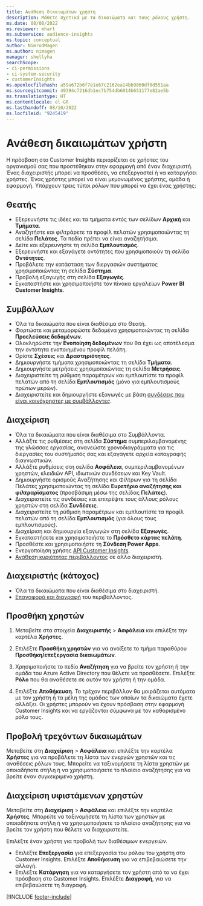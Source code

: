 ```yaml
---
title: Ανάθεση δικαιωμάτων χρήστη
description: Μάθετε σχετικά με τα δικαιώματα και τους ρόλους χρήστη.
ms.date: 08/08/2022
ms.reviewer: mhart
ms.subservice: audience-insights
ms.topic: conceptual
author: NimrodMagen
ms.author: nimagen
manager: shellyha
searchScope:
- ci-permissions
- ci-system-security
- customerInsights
ms.openlocfilehash: a59a672b6f7e1e67c2162ea14bb9860df0d551aa
ms.sourcegitcommit: 49394c7216db1ec7b754db6014b651177e82ae5b
ms.translationtype: HT
ms.contentlocale: el-GR
ms.lasthandoff: 08/10/2022
ms.locfileid: "9245419"
---
```

# <a name="assign-user-permissions"></a>Ανάθεση δικαιωμάτων χρήστη

Η πρόσβαση στο Customer Insights περιορίζεται σε χρήστες του οργανισμού σας που προστέθηκαν στην εφαρμογή από έναν διαχειριστή. Ένας διαχειριστής μπορεί να προσθέσει, να επεξεργαστεί ή να καταργήσει χρήστες. Ένας χρήστης μπορεί να είναι μεμονωμένος χρήστης, ομάδα ή εφαρμογή. Υπάρχουν τρεις τύποι ρόλων που μπορεί να έχει ένας χρήστης:

## <a name="viewer"></a>Θεατής

- Εξερευνήστε τις ιδέες και τα τμήματα εντός των σελίδων **Αρχική** και **Τμήματα**.
- Αναζητήστε και φιλτράρετε τα προφίλ πελατών χρησιμοποιώντας τη σελίδα **Πελάτες**. Τα πεδία πρέπει να είναι αναζητήσιμα.
- Δείτε και εξερευνήστε τη σελίδα **Εμπλουτισμός**.
- Εξερευνήστε και εξαγάγετε οντότητες που χρησιμοποιούν τη σελίδα **Οντότητες**.
- Προβάλετε την κατάσταση των διεργασιών συστήματος χρησιμοποιώντας τη σελίδα **Σύστημα**.
- Προβολή εξαγωγής στη σελίδα **Εξαγωγές**.
- Εγκαταστήστε και χρησιμοποιήστε τον πίνακα εργαλείων **Power BI Customer Insights**.

## <a name="contributor"></a>Συμβάλλων

- Όλα τα δικαιώματα που είναι διαθέσιμα στο Θεατή.
- Φορτώστε και μεταμορφώστε δεδομένα χρησιμοποιώντας τη σελίδα **Προελεύσεις δεδομένων**.
- Ολοκληρώστε την **Ενοποίηση δεδομένων** που θα έχει ως αποτέλεσμα την οντότητα ενοποιημένου προφίλ πελάτη.
- Ορίστε **Σχέσεις** και **Δραστηριότητες**.
- Δημιουργήστε τμήματα χρησιμοποιώντας τη σελίδα **Τμήματα**.
- Δημιουργήστε μετρήσεις χρησιμοποιώντας τη σελίδα **Μετρήσεις**.
- Διαχειριστείτε τη ρύθμιση παραμέτρων και εμπλουτίστε τα προφίλ πελατών από τη σελίδα **Εμπλουτισμός** (μόνο για εμπλουτισμούς πρώτων μερών).
- Διαχειριστείτε και δημιουργήστε εξαγωγές με βάση [συνδέσεις που είναι κοινόχρηστες με συμβάλλοντες](connections.md#allow-contributors-to-use-a-connection-for-exports).

## <a name="admin"></a>Διαχείριση

- Όλα τα δικαιώματα που είναι διαθέσιμα στο Συμβάλλοντα.
- Αλλάξτε τις ρυθμίσεις στη σελίδα **Σύστημα** συμπεριλαμβανομένης της γλώσσας εργασίας, ανανεώστε χρονοδιαγράμματα για τις διεργασίες του συστήματός σας και εξαγάγετε αρχεία καταγραφής διαγνωστικών.
- Αλλάξτε ρυθμίσεις στη σελίδα **Ασφάλεια**, συμπεριλαμβανομένων χρηστών, κλειδιών API, ιδιωτικών συνδέσεων και Key Vault.
- Δημιουργήστε ορισμούς Αναζήτησης και Φίλτρων για τη σελίδα Πελάτες χρησιμοποιώντας τη σελίδα **Ευρετήριο αναζήτησης και φιλτραρίσματος** (προσβάσιμη μέσω της σελίδας **Πελάτες**).
- Διαχειριστείτε τις συνδέσεις και επιτρέψτε τους άλλους ρόλους χρηστών στη σελίδα **Συνδέσεις**.
- Διαχειριστείτε τη ρύθμιση παραμέτρων και εμπλουτίστε τα προφίλ πελατών από τη σελίδα **Εμπλουτισμός** (για όλους τους εμπλουτισμούς).
- Διαχείριση και δημιουργία εξαγωγών στη σελίδα **Εξαγωγές**.
- Εγκαταστήσετε και χρησιμοποιήστε το **Πρόσθετο κάρτας πελάτη**.
- Προσθέστε και χρησιμοποιήστε τη **Σύνδεση Power Apps**.
- Ενεργοποίηση χρήσης [API Customer Insights](apis.md).
- [Ανάθεση κυριότητας περιβάλλοντος](manage-environments.md#change-the-owner-of-an-environment) σε άλλο διαχειριστή.

## <a name="admin-owner"></a>Διαχειριστής (κάτοχος)

- Όλα τα δικαιώματα που είναι διαθέσιμα στο διαχειριστή.
- [Επαναφορά και διαγραφή](manage-environments.md#reset-an-existing-environment-preview) του περιβάλλοντος.

## <a name="add-users"></a>Προσθήκη χρηστών

1. Μεταβείτε στα στοιχεία **Διαχειριστής** > **Ασφάλεια** και επιλέξτε την καρτέλα **Χρήστες**.

1. Επιλέξτε **Προσθήκη χρηστών** για να ανοίξετε το τμήμα παραθύρου **Προσθήκη/επεξεργασία δικαιωμάτων**.

1. Χρησιμοποιήστε το πεδίο **Αναζήτηση** για να βρείτε τον χρήστη ή την ομάδα του Azure Active Directory που θέλετε να προσθέσετε. Επιλέξτε **Ρόλο** που θα αναθέσετε σε αυτόν τον χρήστη ή την ομάδα.

1. Επιλέξτε **Αποθήκευση**. Το τρέχον περιβάλλον θα μοιράζεται αυτόματα με τον χρήστη ή τα μέλη της ομάδας των οποίων τα δικαιώματα έχετε αλλάξει. Οι χρήστες μπορούν να έχουν πρόσβαση στην εφαρμογή Customer Insights και να εργάζονται σύμφωνα με τον καθορισμένο ρόλο τους.

## <a name="view-current-permissions"></a>Προβολή τρεχόντων δικαιωμάτων

Μεταβείτε στη **Διαχείριση** > **Ασφάλεια** και επιλέξτε την καρτέλα **Χρήστες** για να προβάλετε τη λίστα των ενεργών χρηστών και τις αναθέσεις ρόλων τους. Μπορείτε να ταξινομήσετε τη λίστα χρηστών με οποιαδήποτε στήλη ή να χρησιμοποιήσετε το πλαίσιο αναζήτησης για να βρείτε έναν συγκεκριμένο χρήστη.

## <a name="manage-current-users"></a>Διαχείριση υφιστάμενων χρηστών

Μεταβείτε στη **Διαχείριση** > **Ασφάλεια** και επιλέξτε την καρτέλα **Χρήστες**. Μπορείτε να ταξινομήσετε τη λίστα των χρηστών με οποιαδήποτε στήλη ή να χρησιμοποιήσετε το πλαίσιο αναζήτησης για να βρείτε τον χρήστη που θέλετε να διαχειριστείτε.

Επιλέξτε έναν χρήστη για προβολή των διαθέσιμων ενεργειών.

- Επιλέξτε **Επεξεργασία** για επεξεργασία του ρόλου του χρήστη στο Customer Insights. Επιλέξτε **Αποθήκευση** για να επιβεβαιώσετε την αλλαγή.
- Επιλέξτε **Κατάργηση** για να καταργήσετε τον χρήστη από το να έχει πρόσβαση στο Customer Insights. Επιλέξτε **Διαγραφή**, για να επιβεβαιώσετε τη διαγραφή.

[!INCLUDE [footer-include](includes/footer-banner.md)]
